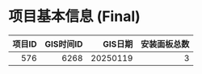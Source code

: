 # 项目基本信息 (Final)

|   项目ID |   GIS时间ID |    GIS日期 |   安装面板总数 |
|-------:|----------:|---------:|---------:|
|    576 |      6268 | 20250119 |        3 |